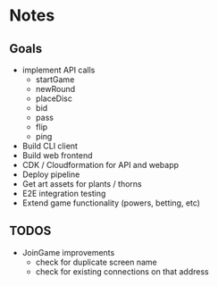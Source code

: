 Notes
=====

## Goals

+ implement API calls
    + startGame
    + newRound
    + placeDisc
    + bid
    + pass
    + flip
    + ping
+ Build CLI client
+ Build web frontend
+ CDK / Cloudformation for API and webapp
+ Deploy pipeline
+ Get art assets for plants / thorns
+ E2E integration testing
+ Extend game functionality
  (powers, betting, etc)


## TODOS

+ JoinGame improvements
    + check for duplicate screen name
    + check for existing connections on that address
